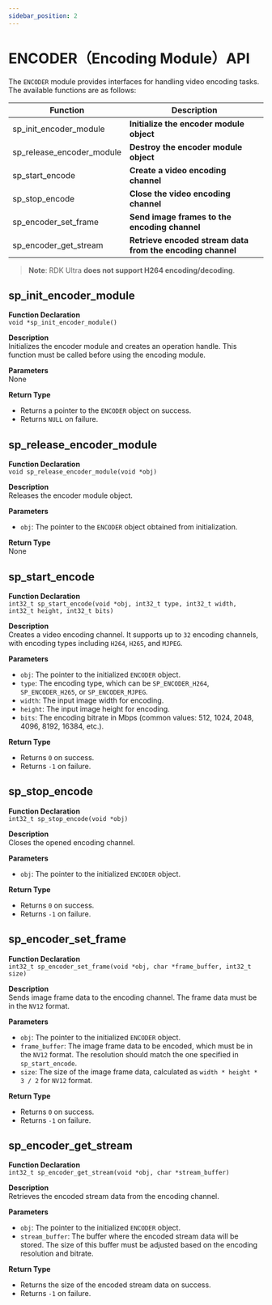 ```yaml
---
sidebar_position: 2
---
```

# ENCODER（Encoding Module）API

The `ENCODER` module provides interfaces for handling video encoding tasks. The available functions are as follows:

| Function                   | Description                                                |
|----------------------------|------------------------------------------------------------|
| sp_init_encoder_module      | **Initialize the encoder module object**                   |
| sp_release_encoder_module   | **Destroy the encoder module object**                      |
| sp_start_encode             | **Create a video encoding channel**                        |
| sp_stop_encode              | **Close the video encoding channel**                       |
| sp_encoder_set_frame        | **Send image frames to the encoding channel**              |
| sp_encoder_get_stream       | **Retrieve encoded stream data from the encoding channel** |

> **Note**: RDK Ultra **does not support H264 encoding/decoding**.

## sp_init_encoder_module

**Function Declaration**  
`void *sp_init_encoder_module()`

**Description**  
Initializes the encoder module and creates an operation handle. This function must be called before using the encoding module.

**Parameters**  
None

**Return Type**  
- Returns a pointer to the `ENCODER` object on success.  
- Returns `NULL` on failure.

## sp_release_encoder_module

**Function Declaration**  
`void sp_release_encoder_module(void *obj)`

**Description**  
Releases the encoder module object.

**Parameters**  
- `obj`: The pointer to the `ENCODER` object obtained from initialization.

**Return Type**  
None

## sp_start_encode

**Function Declaration**  
`int32_t sp_start_encode(void *obj, int32_t type, int32_t width, int32_t height, int32_t bits)`

**Description**  
Creates a video encoding channel. It supports up to `32` encoding channels, with encoding types including `H264`, `H265`, and `MJPEG`.

**Parameters**  
- `obj`: The pointer to the initialized `ENCODER` object.
- `type`: The encoding type, which can be `SP_ENCODER_H264`, `SP_ENCODER_H265`, or `SP_ENCODER_MJPEG`.
- `width`: The input image width for encoding.
- `height`: The input image height for encoding.
- `bits`: The encoding bitrate in Mbps (common values: 512, 1024, 2048, 4096, 8192, 16384, etc.).

**Return Type**  
- Returns `0` on success.  
- Returns `-1` on failure.

## sp_stop_encode

**Function Declaration**  
`int32_t sp_stop_encode(void *obj)`

**Description**  
Closes the opened encoding channel.

**Parameters**  
- `obj`: The pointer to the initialized `ENCODER` object.

**Return Type**  
- Returns `0` on success.  
- Returns `-1` on failure.

## sp_encoder_set_frame

**Function Declaration**  
`int32_t sp_encoder_set_frame(void *obj, char *frame_buffer, int32_t size)`

**Description**  
Sends image frame data to the encoding channel. The frame data must be in the `NV12` format.

**Parameters**  
- `obj`: The pointer to the initialized `ENCODER` object.
- `frame_buffer`: The image frame data to be encoded, which must be in the `NV12` format. The resolution should match the one specified in `sp_start_encode`.
- `size`: The size of the image frame data, calculated as `width * height * 3 / 2` for `NV12` format.

**Return Type**  
- Returns `0` on success.  
- Returns `-1` on failure.

## sp_encoder_get_stream

**Function Declaration**  
`int32_t sp_encoder_get_stream(void *obj, char *stream_buffer)`

**Description**  
Retrieves the encoded stream data from the encoding channel.

**Parameters**  
- `obj`: The pointer to the initialized `ENCODER` object.
- `stream_buffer`: The buffer where the encoded stream data will be stored. The size of this buffer must be adjusted based on the encoding resolution and bitrate.

**Return Type**  
- Returns the size of the encoded stream data on success.  
- Returns `-1` on failure.
